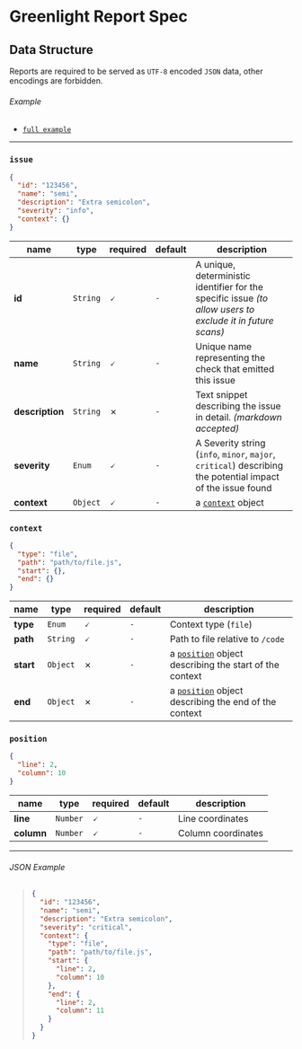 # Greenlight Report Spec

## Data Structure

Reports are required to be served as `UTF-8` encoded `JSON` data, other encodings are forbidden.

###### Example

- [`full example`](#json-example)

---

### `issue`

```json
{
  "id": "123456",
  "name": "semi",
  "description": "Extra semicolon",
  "severity": "info",
  "context": {}
}
```

name            | type     | required | default | description                                                                                                
--------------- | -------- | -------- | ------- | -----------------------------------------------------------------------------------------------------------
**id**          | `String` | 🗸       | `-`     | A unique, deterministic identifier for the specific issue _(to allow users to exclude it in future scans)_ 
**name**        | `String` | 🗸       | `-`     | Unique name representing the check that emitted this issue                                                 
**description** | `String` | ✗        | `-`     | Text snippet describing the issue in detail. _(markdown accepted)_                                         
**severity**    | `Enum`   | 🗸       | `-`     | A Severity string (`info`, `minor`, `major`, `critical`) describing the potential impact of the issue found
**context**     | `Object` | 🗸       | `-`     | a [`context`](#context) object                                                                             

### `context`

```json
{
  "type": "file",
  "path": "path/to/file.js",
  "start": {},
  "end": {}
}
```

name      | type     | required | default | description                                                         
--------- | -------- | -------- | ------- | --------------------------------------------------------------------
**type**  | `Enum`   | 🗸       | `-`     | Context type (`file`)                                               
**path**  | `String` | 🗸       | `-`     | Path to file relative to `/code`                                    
**start** | `Object` | ✗        | `-`     | a [`position`](#position) object describing the start of the context
**end**   | `Object` | ✗        | `-`     | a [`position`](#position) object describing the end of the context  

### `position`

```json
{
  "line": 2,
  "column": 10
}
```

name       | type     | required | default | description       
---------- | -------- | -------- | ------- | ------------------
**line**   | `Number` | 🗸       | `-`     | Line coordinates  
**column** | `Number` | 🗸       | `-`     | Column coordinates

---

###### JSON Example

> ```json
> {
>   "id": "123456",
>   "name": "semi",
>   "description": "Extra semicolon",
>   "severity": "critical",
>   "context": {
>     "type": "file",
>     "path": "path/to/file.js",
>     "start": {
>       "line": 2,
>       "column": 10
>     },
>     "end": {
>       "line": 2,
>       "column": 11
>     }
>   }
> }
> ```

[json]: https://www.json.org/

[semver]: https://semver.org
